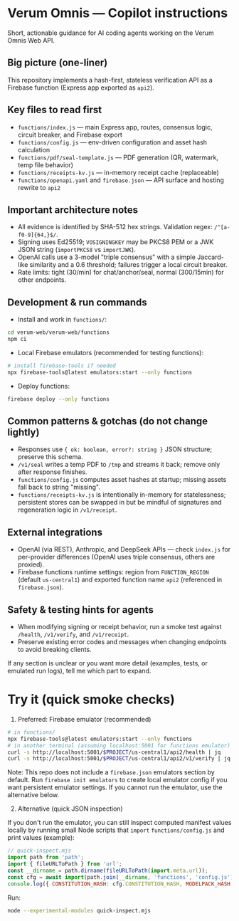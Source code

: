 # Verum Omnis — Copilot instructions

Short, actionable guidance for AI coding agents working on the Verum Omnis Web API.

## Big picture (one-liner)
This repository implements a hash-first, stateless verification API as a Firebase function (Express app exported as `api2`).

## Key files to read first
- `functions/index.js` — main Express app, routes, consensus logic, circuit breaker, and Firebase export
- `functions/config.js` — env-driven configuration and asset hash calculation
- `functions/pdf/seal-template.js` — PDF generation (QR, watermark, temp file behavior)
- `functions/receipts-kv.js` — in-memory receipt cache (replaceable)
- `functions/openapi.yaml` and `firebase.json` — API surface and hosting rewrite to `api2`

## Important architecture notes
- All evidence is identified by SHA-512 hex strings. Validation regex: `/^[a-f0-9]{64,}$/`.
- Signing uses Ed25519; `VOSIGNINGKEY` may be PKCS8 PEM or a JWK JSON string (`importPKCS8` vs `importJWK`).
- OpenAI calls use a 3-model "triple consensus" with a simple Jaccard-like similarity and a 0.6 threshold; failures trigger a local circuit breaker.
- Rate limits: tight (30/min) for chat/anchor/seal, normal (300/15min) for other endpoints.

## Development & run commands
- Install and work in `functions/`:
```bash
cd verum-web/verum-web/functions
npm ci
```
- Local Firebase emulators (recommended for testing functions):
```bash
# install firebase-tools if needed
npx firebase-tools@latest emulators:start --only functions
```
- Deploy functions:
```bash
firebase deploy --only functions
```

## Common patterns & gotchas (do not change lightly)
- Responses use `{ ok: boolean, error?: string }` JSON structure; preserve this schema.
- `/v1/seal` writes a temp PDF to `/tmp` and streams it back; remove only after response finishes.
- `functions/config.js` computes asset hashes at startup; missing assets fall back to string "missing".
- `functions/receipts-kv.js` is intentionally in-memory for statelessness; persistent stores can be swapped in but be mindful of signatures and regeneration logic in `/v1/receipt`.

## External integrations
- OpenAI (via REST), Anthropic, and DeepSeek APIs — check `index.js` for per-provider differences (OpenAI uses triple consensus, others are proxied).
- Firebase functions runtime settings: region from `FUNCTION_REGION` (default `us-central1`) and exported function name `api2` (referenced in `firebase.json`).

## Safety & testing hints for agents
- When modifying signing or receipt behavior, run a smoke test against `/health`, `/v1/verify`, and `/v1/receipt`.
- Preserve existing error codes and messages when changing endpoints to avoid breaking clients.

If any section is unclear or you want more detail (examples, tests, or emulated run logs), tell me which part to expand.

# Try it (quick smoke checks)

1) Preferred: Firebase emulator (recommended)

```bash
# in functions/
npx firebase-tools@latest emulators:start --only functions
# in another terminal (assuming localhost:5001 for functions emulator)
curl -s http://localhost:5001/$PROJECT/us-central1/api2/health | jq
curl -s http://localhost:5001/$PROJECT/us-central1/api2/v1/verify | jq
```

Note: This repo does not include a `firebase.json` emulators section by default. Run `firebase init emulators` to create local emulator config if you want persistent emulator settings. If you cannot run the emulator, use the alternative below.

2) Alternative (quick JSON inspection)

If you don't run the emulator, you can still inspect computed manifest values locally by running small Node scripts that `import` `functions/config.js` and print values (example):

```js
// quick-inspect.mjs
import path from 'path';
import { fileURLToPath } from 'url';
const __dirname = path.dirname(fileURLToPath(import.meta.url));
const cfg = await import(path.join(__dirname, 'functions', 'config.js'));
console.log({ CONSTITUTION_HASH: cfg.CONSTITUTION_HASH, MODELPACK_HASH: cfg.MODELPACK_HASH });
```

Run:
```bash
node --experimental-modules quick-inspect.mjs
```
